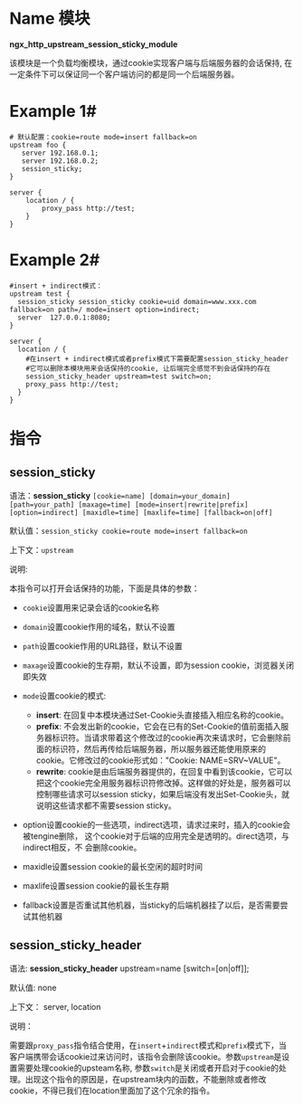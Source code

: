 # Name 模块
**ngx\_http\_upstream\_session\_sticky\_module**

该模块是一个负载均衡模块，通过cookie实现客户端与后端服务器的会话保持, 在一定条件下可以保证同一个客户端访问的都是同一个后端服务器。

# Example 1#

    # 默认配置：cookie=route mode=insert fallback=on
    upstream foo {
       server 192.168.0.1;
       server 192.168.0.2;
       session_sticky;
    }

    server {
        location / {
            proxy_pass http://test;
        }
    }

# Example 2#

    #insert + indirect模式：
    upstream test {
      session_sticky session_sticky cookie=uid domain=www.xxx.com fallback=on path=/ mode=insert option=indirect;
      server  127.0.0.1:8080;
    }

    server {
      location / {
        #在insert + indirect模式或者prefix模式下需要配置session_sticky_header
        #它可以删除本模块用来会话保持的cookie, 让后端完全感觉不到会话保持的存在
        session_sticky_header upstream=test switch=on;
        proxy_pass http://test;
      }
    }

# 指令 #

## session_sticky ##

语法：**session_sticky** `[cookie=name] [domain=your_domain] [path=your_path] [maxage=time] [mode=insert|rewrite|prefix] [option=indirect] [maxidle=time] [maxlife=time] [fallback=on|off]`

默认值：`session_sticky cookie=route mode=insert fallback=on`

上下文：`upstream`

说明:

本指令可以打开会话保持的功能，下面是具体的参数：

+ `cookie`设置用来记录会话的cookie名称
+ `domain`设置cookie作用的域名，默认不设置
+ `path`设置cookie作用的URL路径，默认不设置
+ `maxage`设置cookie的生存期，默认不设置，即为session cookie，浏览器关闭即失效
+ `mode`设置cookie的模式:
    - **insert**: 在回复中本模块通过Set-Cookie头直接插入相应名称的cookie。
    - **prefix**: 不会发出新的cookie，它会在已有的Set-Cookie的值前面插入服务器标识符。当请求带着这个修改过的cookie再次来请求时，它会删除前面的标识符，然后再传给后端服务器，所以服务器还能使用原来的cookie。它修改过的cookie形式如："Cookie: NAME=SRV~VALUE"。
    - **rewrite**: cookie是由后端服务器提供的，在回复中看到该cookie，它可以把这个cookie完全用服务器标识符修改掉。这样做的好处是，服务器可以控制哪些请求可以session sticky，如果后端没有发出Set-Cookie头，就说明这些请求都不需要session sticky。

+   option设置cookie的一些选项，indirect选项，请求过来时，插入的cookie会被tengine删除，
这个cookie对于后端的应用完全是透明的。direct选项，与indirect相反，不
会删除cookie。
+   maxidle设置session cookie的最长空闲的超时时间
+   maxlife设置session cookie的最长生存期
+   fallback设置是否重试其他机器，当sticky的后端机器挂了以后，是否需要尝试其他机器

## session\_sticky\_header ##

语法: **session\_sticky\_header** upstream=name [switch=[on|off]];

默认值: none

上下文： server, location

说明：

需要跟`proxy_pass`指令结合使用，在`insert`+`indirect`模式和`prefix`模式下，当客户端携带会话cookie过来访问时，该指令会删除该cookie。参数`upstream`是设置需要处理cookie的upsteam名称, 参数`switch`是关闭或者开启对于cookie的处理。出现这个指令的原因是，在upstream块内的函数，不能删除或者修改cookie，不得已我们在location里面加了这个冗余的指令。
